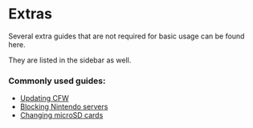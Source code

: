 # Extras

Several extra guides that are not required for basic usage can be found here.

They are listed in the sidebar as well.

### **Commonly used guides**:

- [Updating CFW](updating)
- [Blocking Nintendo servers](blocking_nintendo)
- [Changing microSD cards](transfer_sd)
